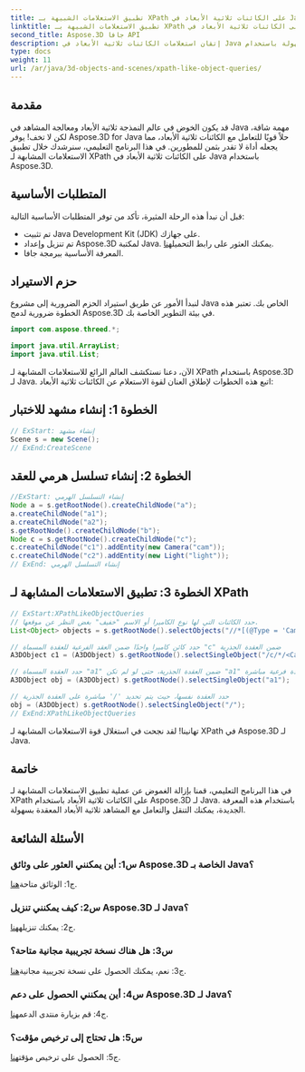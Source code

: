 ```yaml
---
title: تطبيق الاستعلامات الشبيهة بـ XPath على الكائنات ثلاثية الأبعاد في Java
linktitle: تطبيق الاستعلامات الشبيهة بـ XPath على الكائنات ثلاثية الأبعاد في Java
second_title: Aspose.3D جافا API
description: إتقان استعلامات الكائنات ثلاثية الأبعاد في Java بسهولة باستخدام Aspose.3D. قم بتطبيق استعلامات شبيهة بـ XPath، وتعامل مع المشاهد، وقم برفع مستوى التطوير ثلاثي الأبعاد لديك.
type: docs
weight: 11
url: /ar/java/3d-objects-and-scenes/xpath-like-object-queries/
---
```

## مقدمة

قد يكون الخوض في عالم النمذجة ثلاثية الأبعاد ومعالجة المشاهد في Java مهمة شاقة، لكن لا تخف! يوفر Aspose.3D for Java حلاً قويًا للتعامل مع الكائنات ثلاثية الأبعاد، مما يجعله أداة لا تقدر بثمن للمطورين. في هذا البرنامج التعليمي، سنرشدك خلال تطبيق الاستعلامات المشابهة لـ XPath على الكائنات ثلاثية الأبعاد في Java باستخدام Aspose.3D.

## المتطلبات الأساسية

قبل أن نبدأ هذه الرحلة المثيرة، تأكد من توفر المتطلبات الأساسية التالية:

- تم تثبيت Java Development Kit (JDK) على جهازك.
-  تم تنزيل وإعداد Aspose.3D لمكتبة Java. يمكنك العثور على رابط التحميل[هنا](https://releases.aspose.com/3d/java/).
- المعرفة الأساسية ببرمجة جافا.

## حزم الاستيراد

لنبدأ الأمور عن طريق استيراد الحزم الضرورية إلى مشروع Java الخاص بك. تعتبر هذه الخطوة ضرورية لدمج Aspose.3D في بيئة التطوير الخاصة بك.

```java
import com.aspose.threed.*;

import java.util.ArrayList;
import java.util.List;
```

الآن، دعنا نستكشف العالم الرائع للاستعلامات المشابهة لـ XPath باستخدام Aspose.3D لـ Java. اتبع هذه الخطوات لإطلاق العنان لقوة الاستعلام عن الكائنات ثلاثية الأبعاد:

## الخطوة 1: إنشاء مشهد للاختبار

```java
// ExStart: إنشاء مشهد
Scene s = new Scene();
// ExEnd:CreateScene
```

## الخطوة 2: إنشاء تسلسل هرمي للعقد

```java
//ExStart: إنشاء التسلسل الهرمي
Node a = s.getRootNode().createChildNode("a");
a.createChildNode("a1");
a.createChildNode("a2");
s.getRootNode().createChildNode("b");
Node c = s.getRootNode().createChildNode("c");
c.createChildNode("c1").addEntity(new Camera("cam"));
c.createChildNode("c2").addEntity(new Light("light"));
// ExEnd: إنشاء التسلسل الهرمي
```

## الخطوة 3: تطبيق الاستعلامات المشابهة لـ XPath

```java
// ExStart:XPathLikeObjectQueries
// حدد الكائنات التي لها نوع الكاميرا أو الاسم "خفيف" بغض النظر عن موقعها.
List<Object> objects = s.getRootNode().selectObjects("//*[(@Type = 'Camera') أو (@Name = 'light')]");

// حدد كائن كاميرا واحدًا ضمن العقد الفرعية للعقدة المسماة "c" ضمن العقدة الجذرية
A3DObject c1 = (A3DObject) s.getRootNode().selectSingleObject("/c/*/<Camera>");

// حدد العقدة المسماة "a1" ضمن العقدة الجذرية، حتى لو لم تكن "a1" عقدة فرعية مباشرة
A3DObject obj = (A3DObject) s.getRootNode().selectSingleObject("a1");

// حدد العقدة نفسها، حيث يتم تحديد '/' مباشرة على العقدة الجذرية
obj = (A3DObject) s.getRootNode().selectSingleObject("/");
// ExEnd:XPathLikeObjectQueries
```

تهانينا! لقد نجحت في استغلال قوة الاستعلامات المشابهة لـ XPath في Aspose.3D لـ Java.

## خاتمة

في هذا البرنامج التعليمي، قمنا بإزالة الغموض عن عملية تطبيق الاستعلامات المشابهة لـ XPath على الكائنات ثلاثية الأبعاد باستخدام Aspose.3D لـ Java. باستخدام هذه المعرفة الجديدة، يمكنك التنقل والتعامل مع المشاهد ثلاثية الأبعاد المعقدة بسهولة.

## الأسئلة الشائعة

### س1: أين يمكنني العثور على وثائق Aspose.3D الخاصة بـ Java؟

 ج1: الوثائق متاحة[هنا](https://reference.aspose.com/3d/java/).

### س2: كيف يمكنني تنزيل Aspose.3D لـ Java؟

 ج2: يمكنك تنزيله[هنا](https://releases.aspose.com/3d/java/).

### س3: هل هناك نسخة تجريبية مجانية متاحة؟

 ج3: نعم، يمكنك الحصول على نسخة تجريبية مجانية[هنا](https://releases.aspose.com/).

### س4: أين يمكنني الحصول على دعم Aspose.3D لـ Java؟

 ج4: قم بزيارة منتدى الدعم[هنا](https://forum.aspose.com/c/3d/18).

### س5: هل تحتاج إلى ترخيص مؤقت؟

 ج5: الحصول على ترخيص مؤقت[هنا](https://purchase.aspose.com/temporary-license/).